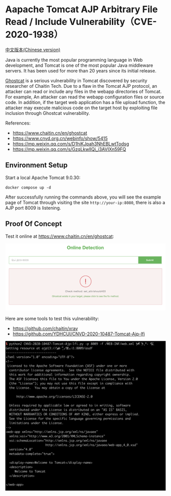 # Aapache Tomcat AJP Arbitrary File Read / Include Vulnerability（CVE-2020-1938）

[中文版本(Chinese version)](README.zh-cn.md)

Java is currently the most popular programming language in Web development, and Tomcat is one of the most popular Java middleware servers. It has been used for more than 20 years since its initial release.

[Ghostcat](https://www.chaitin.cn/en/ghostcat) is a serious vulnerability in Tomcat discovered by security researcher of Chaitin Tech. Due to a flaw in the Tomcat AJP protocol, an attacker can read or include any files in the webapp directories of Tomcat. For example, An attacker can read the webapp configuration files or source code. In addition, if the target web application has a file upload function, the attacker may execute malicious code on the target host by exploiting file inclusion through Ghostcat vulnerability.

References:

- https://www.chaitin.cn/en/ghostcat
- https://www.cnvd.org.cn/webinfo/show/5415
- https://mp.weixin.qq.com/s/D1hiKJpah3NhEBLwtTodsg
- https://mp.weixin.qq.com/s/GzqLkwlIQi_i3AVIXn59FQ

## Environment Setup

Start a local Apache Tomcat 9.0.30:

```
docker compose up -d
```

After successfully running the commands above, you will see the example page of Tomcat through visiting the site `http://your-ip:8080`, there is also a AJP port 8009 is listening.

## Proof Of Concept

Test it online at <https://www.chaitin.cn/en/ghostcat>:

![](2.png)

Here are some tools to test this vulnerability:

- https://github.com/chaitin/xray
- https://github.com/YDHCUI/CNVD-2020-10487-Tomcat-Ajp-lfi

![](1.png)
